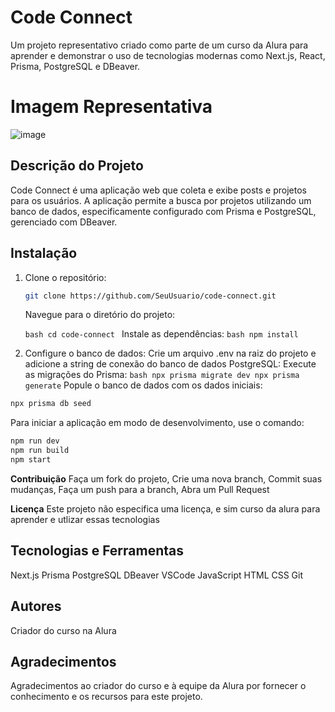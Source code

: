 

# Code Connect

Um projeto representativo criado como parte de um curso da Alura para aprender e demonstrar o uso de tecnologias modernas como Next.js, React, Prisma, PostgreSQL e DBeaver.

# Imagem Representativa
![image](https://github.com/LucasLima0202/code-connect/assets/99288439/18d2696c-3e5e-416f-9843-a3bc9c89c9d2)


## Descrição do Projeto

Code Connect é uma aplicação web que coleta e exibe posts e projetos para os usuários. A aplicação permite a busca por projetos utilizando um banco de dados, especificamente configurado com Prisma e PostgreSQL, gerenciado com DBeaver.

## Instalação

1. Clone o repositório:
   ```bash
   git clone https://github.com/SeuUsuario/code-connect.git
   ```
   Navegue para o diretório do projeto:

   ```bash cd code-connect ```
   Instale as dependências:
   ```bash npm install```
2. Configure o banco de dados:
Crie um arquivo .env na raiz do projeto e adicione a string de conexão do banco de dados PostgreSQL:
   Execute as migrações do Prisma:
 ```bash npx prisma migrate dev npx prisma generate```
   Popule o banco de dados com os dados iniciais:
 ```bash
npx prisma db seed
 ```
   Para iniciar a aplicação em modo de desenvolvimento, use o comando:
 ```bash
npm run dev
npm run build
npm start
````
**Contribuição**
Faça um fork do projeto, Crie uma nova branch, Commit suas mudanças, Faça um push para a branch, Abra um Pull Request

**Licença**
Este projeto não especifica uma licença, e sim curso da alura para aprender e utlizar essas tecnologias

## **Tecnologias e Ferramentas**
Next.js
Prisma
PostgreSQL
DBeaver
VSCode
JavaScript
HTML
CSS
Git

## **Autores**
Criador do curso na Alura

## **Agradecimentos**
Agradecimentos ao criador do curso e à equipe da Alura por fornecer o conhecimento e os recursos para este projeto.
